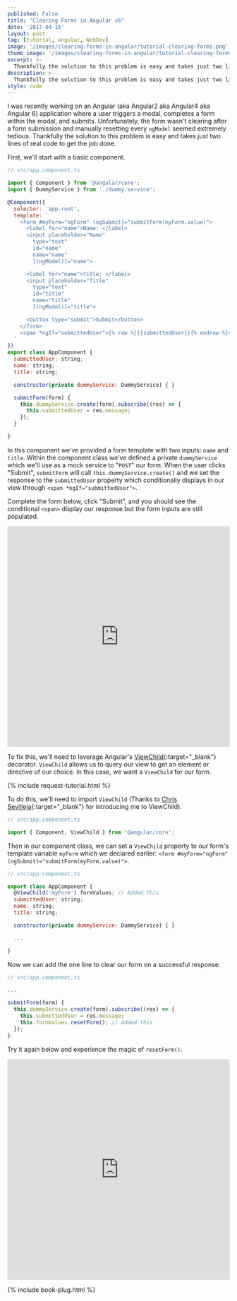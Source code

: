 ```yaml
---
published: False
title: "Clearing Forms in Angular v6"
date: '2017-04-16'
layout: post
tag: [tutorial, angular, WebDev]
image: '/images/clearing-forms-in-angular/tutorial-clearing-forms.png'
thumb_image: '/images/clearing-forms-in-angular/tutorial-clearing-forms.png'
excerpt: >-
  Thankfully the solution to this problem is easy and takes just two lines of real code to get the job done.
description: >-
  Thankfully the solution to this problem is easy and takes just two lines of real code to get the job done.
style: code
---
```


I was recently working on an Angular (aka Angular2 aka Angular4 aka Angular 6) application where a user triggers a modal, completes a form within the modal, and submits. Unfortunately, the form wasn't clearing after a form submission and manually resetting every `ngModel` seemed extremely tedious. Thankfully the solution to this problem is easy and takes just two lines of real code to get the job done.

First, we'll start with a basic component.

```javascript
// src/app.component.ts

import { Component } from '@angular/core';
import { DummyService } from './dummy.service';

@Component({
  selector: 'app-root',
  template: `
    <form #myForm="ngForm" (ngSubmit)="submitForm(myForm.value)">
      <label for="name">Name: </label>
      <input placeholder="Name"
        type="text"
        id="name"
        name="name"
        [(ngModel)]="name">

      <label for="name">Title: </label>
      <input placeholder="Title"
        type="text"
        id="title"
        name="title"
        [(ngModel)]="title">

      <button type="submit">Submit</button>
    </form>
    <span *ngIf="submittedUser">{% raw %}{{submittedUser}}{% endraw %}</span>
  `
})
export class AppComponent {
  submittedUser: string;
  name: string;
  title: string;

  constructor(private dummyService: DummyService) { }

  submitForm(form) {
    this.dummyService.create(form).subscribe((res) => {
      this.submittedUser = res.message;
    });
  }

}
```

In this component we've provided a form template with two inputs: `name` and `title`. Within the component class we've defined a private `dummyService` which we'll use as a mock service to "`POST`" our form. When the user clicks "Submit", `submitForm` will call `this.dummyService.create()` and we set the response to the `submittedUser` property which conditionally displays in our view through `<span *ngIf="submittedUser">`.

Complete the form below, click "Submit", and you should see the conditional `<span>` display our response but the form inputs are still populated.

<iframe src="https://stackblitz.com/edit/clearing-forms-problem?ctl=1&embed=1&file=src/main.ts&hideExplorer=1&view=preview" frameborder="0" width="100%" height="500"></iframe>

To fix this, we'll need to leverage Angular's [ViewChild](https://angular.io/docs/ts/latest/api/core/index/ViewChild-decorator.html){:target="_blank"} decorator. `ViewChild` allows us to query our view to get an element or directive of our choice. In this case, we want a `ViewChild` for our form.

{% include request-tutorial.html %}

To do this, we'll need to import `ViewChild` (Thanks to [Chris Sevilleja](https://twitter.com/chrisoncode){:target="_blank"} for introducing me to ViewChild).

```javascript
// src/app.component.ts

import { Component, ViewChild } from '@angular/core';
```

Then in our component class, we can set a `ViewChild` property to our form's template variable `myForm` which we declared earlier: `<form #myForm="ngForm" (ngSubmit)="submitForm(myForm.value)">`.


```javascript
// src/app.component.ts

export class AppComponent {
  @ViewChild('myForm') formValues; // Added this
  submittedUser: string;
  name: string;
  title: string;

  constructor(private dummyService: DummyService) { }

  ...

}
```

Now we can add the one line to clear our form on a successful response.

```javascript
// src/app.component.ts

...

submitForm(form) {
  this.dummyService.create(form).subscribe((res) => {
    this.submittedUser = res.message;
    this.formValues.resetForm(); // Added this
  });
}
```

Try it again below and experience the magic of `resetForm()`.

<iframe src="https://stackblitz.com/edit/clearing-forms-solution?ctl=1&embed=1&file=src/main.ts&hideExplorer=1&view=preview" frameborder="0" width="100%" height="500"></iframe>

{% include book-plug.html %}
